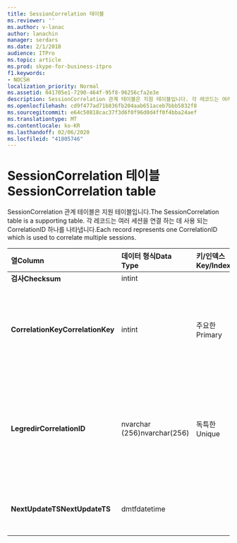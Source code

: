 ```yaml
---
title: SessionCorrelation 테이블
ms.reviewer: ''
ms.author: v-lanac
author: lanachin
manager: serdars
ms.date: 2/1/2018
audience: ITPro
ms.topic: article
ms.prod: skype-for-business-itpro
f1.keywords:
- NOCSH
localization_priority: Normal
ms.assetid: 041705e1-7290-464f-95f8-96256cfa2e3e
description: SessionCorrelation 관계 테이블은 지원 테이블입니다. 각 레코드는 여러 세션을 연결 하는 데 사용 되는 CorrelationID 하나를 나타냅니다.
ms.openlocfilehash: cd9f477ad71b836fb204aab651aceb7bbb5832f8
ms.sourcegitcommit: e64c50818cac37f3d6f0f96d0d4ff0f4bba24aef
ms.translationtype: MT
ms.contentlocale: ko-KR
ms.lasthandoff: 02/06/2020
ms.locfileid: "41805746"
---
```

# <a name="sessioncorrelation-table"></a><span data-ttu-id="768b4-104">SessionCorrelation 테이블</span><span class="sxs-lookup"><span data-stu-id="768b4-104">SessionCorrelation table</span></span>
 
<span data-ttu-id="768b4-105">SessionCorrelation 관계 테이블은 지원 테이블입니다.</span><span class="sxs-lookup"><span data-stu-id="768b4-105">The SessionCorrelation table is a supporting table.</span></span> <span data-ttu-id="768b4-106">각 레코드는 여러 세션을 연결 하는 데 사용 되는 CorrelationID 하나를 나타냅니다.</span><span class="sxs-lookup"><span data-stu-id="768b4-106">Each record represents one CorrelationID which is used to correlate multiple sessions.</span></span> 
  
|<span data-ttu-id="768b4-107">**열**</span><span class="sxs-lookup"><span data-stu-id="768b4-107">**Column**</span></span>|<span data-ttu-id="768b4-108">**데이터 형식**</span><span class="sxs-lookup"><span data-stu-id="768b4-108">**Data Type**</span></span>|<span data-ttu-id="768b4-109">**키/인덱스**</span><span class="sxs-lookup"><span data-stu-id="768b4-109">**Key/Index**</span></span>|<span data-ttu-id="768b4-110">**세부적인**</span><span class="sxs-lookup"><span data-stu-id="768b4-110">**Details**</span></span>|
|:-----|:-----|:-----|:-----|
|<span data-ttu-id="768b4-111">**검사**</span><span class="sxs-lookup"><span data-stu-id="768b4-111">**Checksum**</span></span> <br/> |<span data-ttu-id="768b4-112">int</span><span class="sxs-lookup"><span data-stu-id="768b4-112">int</span></span>  <br/> |||
|<span data-ttu-id="768b4-113">**CorrelationKey**</span><span class="sxs-lookup"><span data-stu-id="768b4-113">**CorrelationKey**</span></span> <br/> |<span data-ttu-id="768b4-114">int</span><span class="sxs-lookup"><span data-stu-id="768b4-114">int</span></span>  <br/> |<span data-ttu-id="768b4-115">주요한</span><span class="sxs-lookup"><span data-stu-id="768b4-115">Primary</span></span>  <br/> |<span data-ttu-id="768b4-116">이 A/V 회의 서버를 식별 하는 고유 번호입니다.</span><span class="sxs-lookup"><span data-stu-id="768b4-116">Unique number identifying this A/V Conferencing Server.</span></span>  <br/> |
|<span data-ttu-id="768b4-117">**Legredir**</span><span class="sxs-lookup"><span data-stu-id="768b4-117">**CorrelationID**</span></span> <br/> |<span data-ttu-id="768b4-118">nvarchar (256)</span><span class="sxs-lookup"><span data-stu-id="768b4-118">nvarchar(256)</span></span>  <br/> |<span data-ttu-id="768b4-119">독특한</span><span class="sxs-lookup"><span data-stu-id="768b4-119">Unique</span></span>  <br/> |<span data-ttu-id="768b4-120">상호 관련 된 세션은 동일한 상관 관계 ID를 갖습니다.</span><span class="sxs-lookup"><span data-stu-id="768b4-120">Sessions that are correlated will have the same correlation ID.</span></span>  <br/> |
|<span data-ttu-id="768b4-121">**NextUpdateTS**</span><span class="sxs-lookup"><span data-stu-id="768b4-121">**NextUpdateTS**</span></span> <br/> |<span data-ttu-id="768b4-122">dmtf</span><span class="sxs-lookup"><span data-stu-id="768b4-122">datetime</span></span>  <br/> | <br/> |<span data-ttu-id="768b4-123">내부용 으로만 사용 됩니다.</span><span class="sxs-lookup"><span data-stu-id="768b4-123">For internal use only.</span></span>  <br/> |
   


